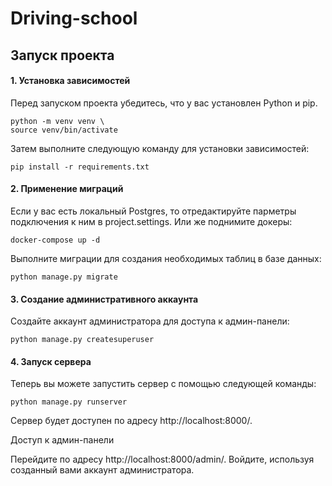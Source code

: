 # Driving-school

## Запуск проекта
#### 1. Установка зависимостей
Перед запуском проекта убедитесь, что у вас установлен Python и pip.

```
python -m venv venv \
source venv/bin/activate
```

Затем выполните следующую команду для установки зависимостей:

```
pip install -r requirements.txt
```

#### 2. Применение миграций
Если у вас есть локальный Postgres, то отредактируйте парметры подключения к ним в project.settings. Или же поднимите докеры:

```
docker-compose up -d
```

Выполните миграции для создания необходимых таблиц в базе данных:

```
python manage.py migrate
```

#### 3. Создание административного аккаунта
Создайте аккаунт администратора для доступа к админ-панели:

```
python manage.py createsuperuser
```

#### 4. Запуск сервера
Теперь вы можете запустить сервер с помощью следующей команды:

```
python manage.py runserver
```

Сервер будет доступен по адресу http://localhost:8000/.

Доступ к админ-панели

Перейдите по адресу http://localhost:8000/admin/.
Войдите, используя созданный вами аккаунт администратора.
